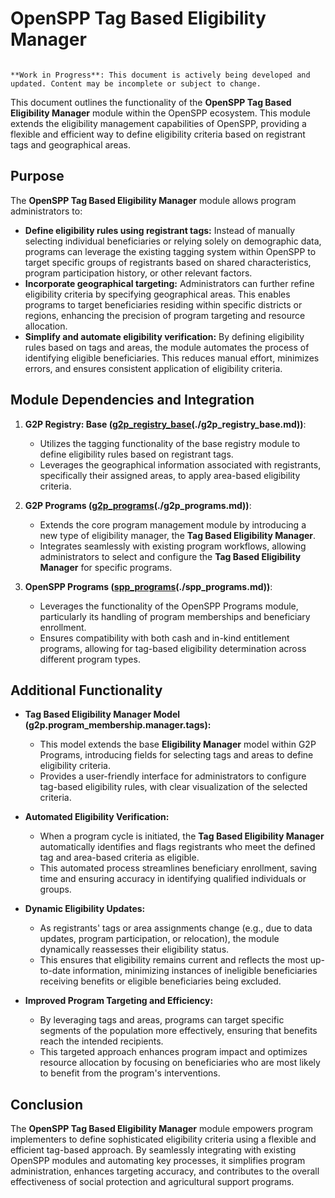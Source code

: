 # OpenSPP Tag Based Eligibility Manager

```{warning}

**Work in Progress**: This document is actively being developed and updated. Content may be incomplete or subject to change.
```

This document outlines the functionality of the **OpenSPP Tag Based Eligibility Manager** module within the OpenSPP ecosystem. This module extends the eligibility management capabilities of OpenSPP, providing a flexible and efficient way to define eligibility criteria based on registrant tags and geographical areas.

## Purpose

The **OpenSPP Tag Based Eligibility Manager** module allows program administrators to:

* **Define eligibility rules using registrant tags:** Instead of manually selecting individual beneficiaries or relying solely on demographic data, programs can leverage the existing tagging system within OpenSPP to target specific groups of registrants based on shared characteristics, program participation history, or other relevant factors.
* **Incorporate geographical targeting:**  Administrators can further refine eligibility criteria by specifying geographical areas. This enables programs to target beneficiaries residing within specific districts or regions, enhancing the precision of program targeting and resource allocation. 
* **Simplify and automate eligibility verification:** By defining eligibility rules based on tags and areas, the module automates the process of identifying eligible beneficiaries. This reduces manual effort, minimizes errors, and ensures consistent application of eligibility criteria.

## Module Dependencies and Integration

1. **G2P Registry: Base ([g2p_registry_base](g2p_registry_base)(./g2p_registry_base.md))**:
    * Utilizes the tagging functionality of the base registry module to define eligibility rules based on registrant tags.
    * Leverages the geographical information associated with registrants, specifically their assigned areas, to apply area-based eligibility criteria.

2. **G2P Programs ([g2p_programs](g2p_programs)(./g2p_programs.md))**:
    * Extends the core program management module by introducing a new type of eligibility manager, the **Tag Based Eligibility Manager**.
    * Integrates seamlessly with existing program workflows, allowing administrators to select and configure the **Tag Based Eligibility Manager** for specific programs.

3. **OpenSPP Programs ([spp_programs](spp_programs)(./spp_programs.md))**: 
    * Leverages the functionality of the OpenSPP Programs module, particularly its handling of program memberships and beneficiary enrollment.
    * Ensures compatibility with both cash and in-kind entitlement programs, allowing for tag-based eligibility determination across different program types. 

## Additional Functionality

* **Tag Based Eligibility Manager Model (g2p.program_membership.manager.tags):** 
    * This model extends the base **Eligibility Manager** model within G2P Programs, introducing fields for selecting tags and areas to define eligibility criteria. 
    * Provides a user-friendly interface for administrators to configure tag-based eligibility rules, with clear visualization of the selected criteria.

* **Automated Eligibility Verification:**
    * When a program cycle is initiated, the **Tag Based Eligibility Manager** automatically identifies and flags registrants who meet the defined tag and area-based criteria as eligible.
    * This automated process streamlines beneficiary enrollment, saving time and ensuring accuracy in identifying qualified individuals or groups.

* **Dynamic Eligibility Updates:** 
    * As registrants' tags or area assignments change (e.g., due to data updates, program participation, or relocation), the module dynamically reassesses their eligibility status.
    * This ensures that eligibility remains current and reflects the most up-to-date information, minimizing instances of ineligible beneficiaries receiving benefits or eligible beneficiaries being excluded.

* **Improved Program Targeting and Efficiency:**
    * By leveraging tags and areas, programs can target specific segments of the population more effectively, ensuring that benefits reach the intended recipients.
    * This targeted approach enhances program impact and optimizes resource allocation by focusing on beneficiaries who are most likely to benefit from the program's interventions. 

## Conclusion

The **OpenSPP Tag Based Eligibility Manager** module empowers program implementers to define sophisticated eligibility criteria using a flexible and efficient tag-based approach. By seamlessly integrating with existing OpenSPP modules and automating key processes, it simplifies program administration, enhances targeting accuracy, and contributes to the overall effectiveness of social protection and agricultural support programs. 
